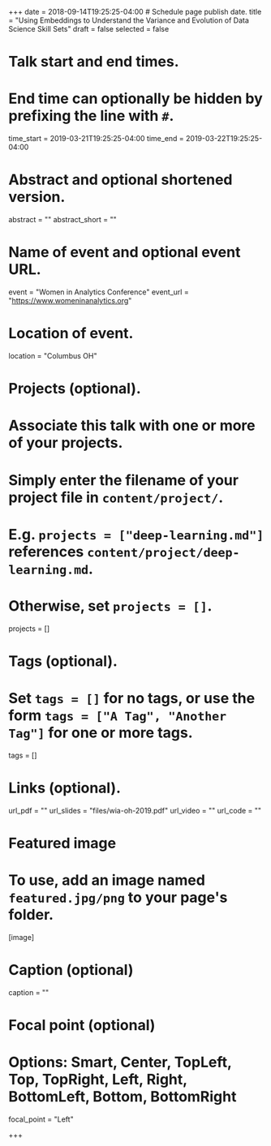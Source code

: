 +++
date = 2018-09-14T19:25:25-04:00  # Schedule page publish date.
title = "Using Embeddings to Understand the Variance and Evolution of Data Science Skill Sets"
draft = false
selected = false

# Talk start and end times.
#   End time can optionally be hidden by prefixing the line with `#`.
time_start = 2019-03-21T19:25:25-04:00
time_end = 2019-03-22T19:25:25-04:00

# Abstract and optional shortened version.
abstract = ""
abstract_short = ""

# Name of event and optional event URL.
event = "Women in Analytics Conference"
event_url = "https://www.womeninanalytics.org"

# Location of event.
location = "Columbus OH"

# Projects (optional).
#   Associate this talk with one or more of your projects.
#   Simply enter the filename of your project file in `content/project/`.
#   E.g. `projects = ["deep-learning.md"]` references `content/project/deep-learning.md`.
#   Otherwise, set `projects = []`.
projects = []

# Tags (optional).
#   Set `tags = []` for no tags, or use the form `tags = ["A Tag", "Another Tag"]` for one or more tags.
tags = []

# Links (optional).
url_pdf = ""
url_slides = "files/wia-oh-2019.pdf"
url_video = ""
url_code = ""


# Featured image
# To use, add an image named `featured.jpg/png` to your page's folder. 
[image]
  # Caption (optional)
  caption = ""

  # Focal point (optional)
  # Options: Smart, Center, TopLeft, Top, TopRight, Left, Right, BottomLeft, Bottom, BottomRight
  focal_point = "Left"

+++

